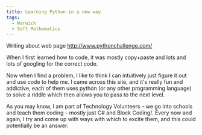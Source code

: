 ```yaml
---
title: Learning Python in a new way
tags:
  - Warwick
  - Soft Mathematics
---
```

Writing about web page http://www.pythonchallenge.com/

When I first learned how to code, it was mostly copy+paste and lots and lots of googling for the correct code.

Now when I find a problem, I like to think I can intuitively just figure it out and use code to help me. I came across this site, and it's really fun and addictive, each of them uses python (or any other programming language) to solve a riddle which then allows you to pass to the next level.

As you may know, I am part of Technology Volunteers – we go into schools and teach them coding – mostly just C# and Block Coding/. Every now and again, I try and come up with ways with which to excite them, and this could potentially be an answer.